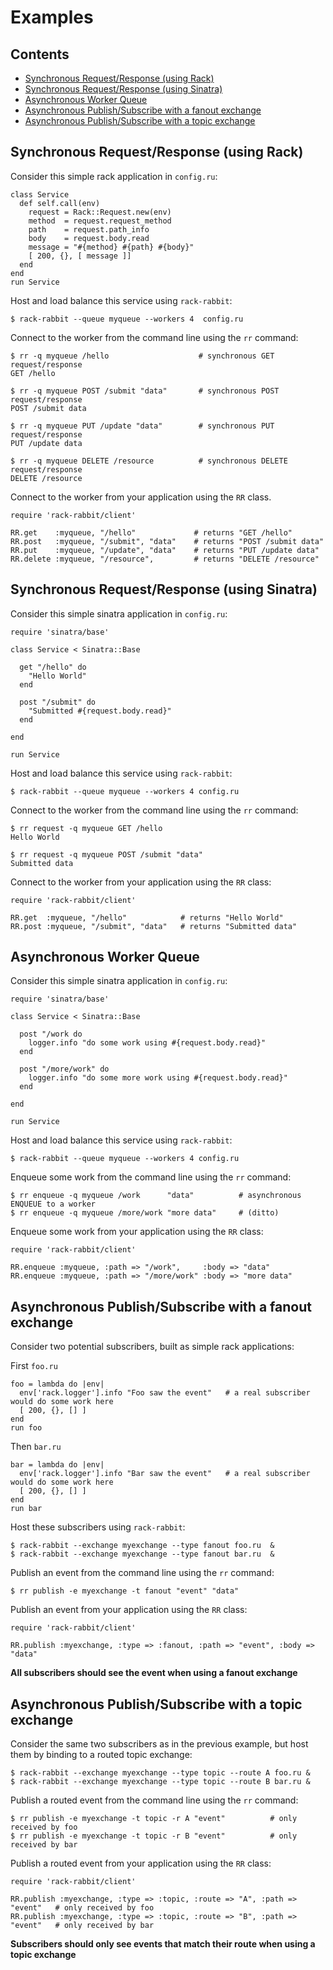 # Examples

## Contents

 - [Synchronous Request/Response (using Rack)](#synchronous-requestresponse-using-rack)
 - [Synchronous Request/Response (using Sinatra)](#synchronous-requestresponse-using-sinatra)
 - [Asynchronous Worker Queue](#asynchronous-worker-queue)
 - [Asynchronous Publish/Subscribe with a fanout exchange](#asynchronous-publishsubscribe-with-a-fanout-exchange)
 - [Asynchronous Publish/Subscribe with a topic exchange](#asynchronous-publishsubscribe-with-a-topic-exchange)

## Synchronous Request/Response (using Rack)

Consider this simple rack application in `config.ru`:

    class Service
      def self.call(env)
        request = Rack::Request.new(env)
        method  = request.request_method
        path    = request.path_info
        body    = request.body.read
        message = "#{method} #{path} #{body}"
        [ 200, {}, [ message ]]
      end
    end
    run Service

Host and load balance this service using `rack-rabbit`:

    $ rack-rabbit --queue myqueue --workers 4  config.ru

Connect to the worker from the command line using the `rr` command:

    $ rr -q myqueue /hello                    # synchronous GET request/response
    GET /hello

    $ rr -q myqueue POST /submit "data"       # synchronous POST request/response
    POST /submit data

    $ rr -q myqueue PUT /update "data"        # synchronous PUT request/response
    PUT /update data

    $ rr -q myqueue DELETE /resource          # synchronous DELETE request/response
    DELETE /resource


Connect to the worker from your application using the `RR` class.

    require 'rack-rabbit/client'

    RR.get    :myqueue, "/hello"             # returns "GET /hello"
    RR.post   :myqueue, "/submit", "data"    # returns "POST /submit data"
    RR.put    :myqueue, "/update", "data"    # returns "PUT /update data"
    RR.delete :myqueue, "/resource",         # returns "DELETE /resource"


## Synchronous Request/Response (using Sinatra)

Consider this simple sinatra application in `config.ru`:

    require 'sinatra/base'

    class Service < Sinatra::Base

      get "/hello" do
        "Hello World"
      end

      post "/submit" do
        "Submitted #{request.body.read}"
      end

    end

    run Service

Host and load balance this service using `rack-rabbit`:

    $ rack-rabbit --queue myqueue --workers 4 config.ru

Connect to the worker from the command line using the `rr` command:

    $ rr request -q myqueue GET /hello
    Hello World

    $ rr request -q myqueue POST /submit "data"
    Submitted data

Connect to the worker from your application using the `RR` class:

    require 'rack-rabbit/client'

    RR.get  :myqueue, "/hello"            # returns "Hello World"
    RR.post :myqueue, "/submit", "data"   # returns "Submitted data"


## Asynchronous Worker Queue

Consider this simple sinatra application in `config.ru`:

    require 'sinatra/base'

    class Service < Sinatra::Base

      post "/work do
        logger.info "do some work using #{request.body.read}"
      end

      post "/more/work" do
        logger.info "do some more work using #{request.body.read}"
      end

    end

    run Service

Host and load balance this service using `rack-rabbit`:

    $ rack-rabbit --queue myqueue --workers 4 config.ru

Enqueue some work from the command line using the `rr` command:

    $ rr enqueue -q myqueue /work      "data"          # asynchronous ENQUEUE to a worker
    $ rr enqueue -q myqueue /more/work "more data"     # (ditto)

Enqueue some work from your application using the `RR` class:

    require 'rack-rabbit/client'

    RR.enqueue :myqueue, :path => "/work",     :body => "data"
    RR.enqueue :myqueue, :path => "/more/work" :body => "more data"

## Asynchronous Publish/Subscribe with a fanout exchange

Consider two potential subscribers, built as simple rack applications:

First `foo.ru`

    foo = lambda do |env|
      env['rack.logger'].info "Foo saw the event"   # a real subscriber would do some work here
      [ 200, {}, [] ]
    end
    run foo

Then `bar.ru`

    bar = lambda do |env|
      env['rack.logger'].info "Bar saw the event"   # a real subscriber would do some work here
      [ 200, {}, [] ]
    end
    run bar

Host these subscribers using `rack-rabbit`:

    $ rack-rabbit --exchange myexchange --type fanout foo.ru  &
    $ rack-rabbit --exchange myexchange --type fanout bar.ru  &

Publish an event from the command line using the `rr` command:

    $ rr publish -e myexchange -t fanout "event" "data"

Publish an event from your application using the `RR` class:

    require 'rack-rabbit/client'

    RR.publish :myexchange, :type => :fanout, :path => "event", :body => "data"

**All subscribers should see the event when using a fanout exchange**


## Asynchronous Publish/Subscribe with a topic exchange

Consider the same two subscribers as in the previous example, but host them by binding to a routed topic exchange:

    $ rack-rabbit --exchange myexchange --type topic --route A foo.ru &
    $ rack-rabbit --exchange myexchange --type topic --route B bar.ru &

Publish a routed event from the command line using the `rr` command:

    $ rr publish -e myexchange -t topic -r A "event"          # only received by foo
    $ rr publish -e myexchange -t topic -r B "event"          # only received by bar

Publish a routed event from your application using the `RR` class:

    require 'rack-rabbit/client'

    RR.publish :myexchange, :type => :topic, :route => "A", :path => "event"   # only received by foo
    RR.publish :myexchange, :type => :topic, :route => "B", :path => "event"   # only received by bar

**Subscribers should only see events that match their route when using a topic exchange**


